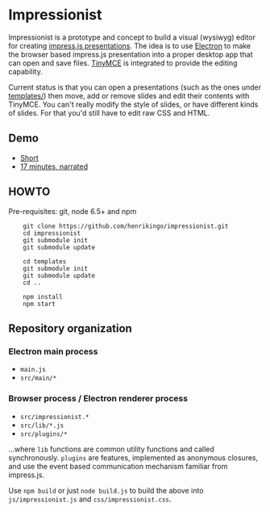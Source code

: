 # Impressionist

Impressionist is a prototype and concept to build a visual (wysiwyg) editor for creating 
[impress.js presentations](http://henrikingo.github.io/impress.js/examples/classic-slides/). 
The idea is to use [Electron](http://electron.atom.io/) to make the browser based
impress.js presentation into a proper desktop app that can open and save files. 
[TinyMCE](https://www.tinymce.com/docs/demo/inline/) is integrated to provide the editing
capability.

Current status is that you can open a presentations (such as the ones under
[templates/](templates/)) then move, add or remove slides and edit their contents with TinyMCE. You
can't really modify the style of slides, or have different kinds of slides. For that you'd still
have to edit raw CSS and HTML.

## Demo

* [Short](https://www.youtube.com/watch?v=OHG27IBeuHM&t=93s)
* [17 minutes, narrated](https://www.youtube.com/watch?v=c07w0hsC4yQ&t=7s)

## HOWTO

Pre-requisites: git, node 6.5+ and npm

        git clone https://github.com/henrikingo/impressionist.git
        cd impressionist
        git submodule init
        git submodule update
        
        cd templates
        git submodule init
        git submodule update
        cd ..
        
        npm install
        npm start

## Repository organization

### Electron main process

* `main.js`
* `src/main/*`

### Browser process / Electron renderer process

* `src/impressionist.*`
* `src/lib/*.js`
* `src/plugins/*`

...where `lib` functions are common utility functions and called synchronously. `plugins` are
features, implemented as anonymous closures, and use the event based communication
mechanism familiar from impress.js.

Use `npm build` or just `node build.js` to build the above into `js/impressionist.js` and
`css/impressionist.css`.
